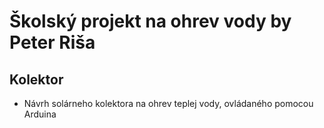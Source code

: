 
# Školský projekt na ohrev vody by Peter Riša

## Kolektor
 - Návrh solárneho kolektora na ohrev teplej vody, ovládaného pomocou Arduina

